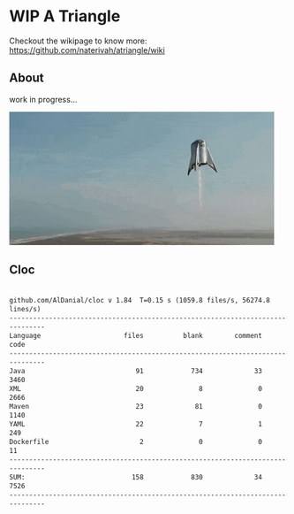 # WIP A Triangle

  Checkout the wikipage to know more: https://github.com/naterivah/atriangle/wiki

  ## About
  work in progress...

  ![Screenshot](./docs/starhopper.gif?raw=true?style=center)

  ## Cloc 
 ``` 
 
github.com/AlDanial/cloc v 1.84  T=0.15 s (1059.8 files/s, 56274.8 lines/s)
-------------------------------------------------------------------------------
Language                     files          blank        comment           code
-------------------------------------------------------------------------------
Java                            91            734             33           3460
XML                             20              8              0           2666
Maven                           23             81              0           1140
YAML                            22              7              1            249
Dockerfile                       2              0              0             11
-------------------------------------------------------------------------------
SUM:                           158            830             34           7526
------------------------------------------------------------------------------- 
 ```
